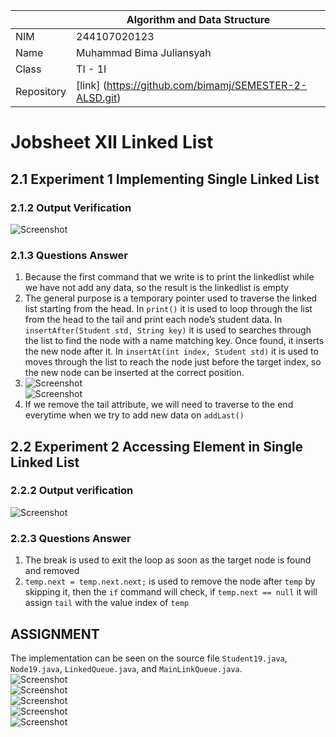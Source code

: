 |  | Algorithm and Data Structure |
|--|--|
| NIM | 244107020123 |
| Name |Muhammad Bima Juliansyah|
| Class | TI - 1I |
| Repository | [link] (https://github.com/bimamj/SEMESTER-2-ALSD.git) |

# Jobsheet XII Linked List

## 2.1 Experiment 1 Implementing Single Linked List
### 2.1.2 Output Verification  
![Screenshot](image/image1.png)

### 2.1.3 Questions Answer
1. Because the first command that we write is to print the linkedlist while we have not add any data, so the result is the linkedlist is empty
2. The general purpose is a temporary pointer used to traverse the linked list starting from the head. In `print()` it is used to loop through the list from the head to the tail and print each node’s student data. In `insertAfter(Student std, String key)` it is used to searches through the list to find the node with a name matching key. Once found, it inserts the new node after it. In `insertAt(int index, Student std)` it is used to moves through the list to reach the node just before the target index, so the new node can be inserted at the correct position.
3. ![Screenshot](image/image2.png)  
![Screenshot](image/image3.png) 
4. If we remove the tail attribute, we will need to traverse to the end everytime when we try to add new data on `addLast()`

## 2.2 Experiment 2 Accessing Element in Single Linked List
### 2.2.2 Output verification
![Screenshot](image/image4.png)

### 2.2.3 Questions Answer
1. The break is used to exit the loop as soon as the target node is found and removed
2. `temp.next = temp.next.next;` is used to remove the node after `temp` by skipping it, then the `if` command will check, if `temp.next == null` it will assign `tail` with the value index of `temp`

## ASSIGNMENT
The implementation can be seen on the source file `Student19.java`, `Node19.java`, `LinkedQueue.java`, and `MainLinkQueue.java`.  
![Screenshot](image/image5.png)  
![Screenshot](image/image6.png)  
![Screenshot](image/image7.png)  
![Screenshot](image/image8.png)  
![Screenshot](image/image9.png)
